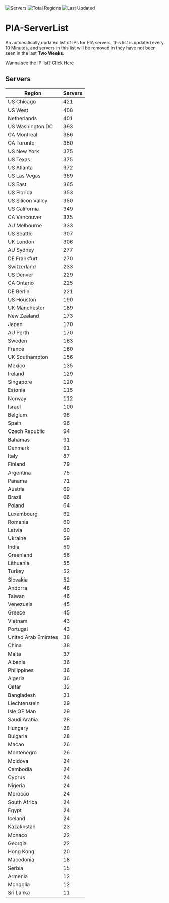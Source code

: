 ![Servers](https://img.shields.io/badge/Servers-12,706-darkgreen)
![Total Regions](https://img.shields.io/badge/Total_Regions-97-darkgreen)
![Last Updated](https://img.shields.io/badge/Last_Updated-December_16_2024_12:31_EST-darkgreen)

# PIA-ServerList
An automatically updated list of IPs for PIA servers, this list is updated every 10 Minutes, and servers in this list will be removed in they have not been seen in the last **Two Weeks**.

Wanna see the IP list? [Click Here](./servers.json)

## Servers
| Region               | Servers |
|----------------------|---------|
| US Chicago | 421 |
| US West | 408 |
| Netherlands | 401 |
| US Washington DC | 393 |
| CA Montreal | 386 |
| CA Toronto | 380 |
| US New York | 375 |
| US Texas | 375 |
| US Atlanta | 372 |
| US Las Vegas | 369 |
| US East | 365 |
| US Florida | 353 |
| US Silicon Valley | 350 |
| US California | 349 |
| CA Vancouver | 335 |
| AU Melbourne | 333 |
| US Seattle | 307 |
| UK London | 306 |
| AU Sydney | 277 |
| DE Frankfurt | 270 |
| Switzerland | 233 |
| US Denver | 229 |
| CA Ontario | 225 |
| DE Berlin | 221 |
| US Houston | 190 |
| UK Manchester | 189 |
| New Zealand | 173 |
| Japan | 170 |
| AU Perth | 170 |
| Sweden | 163 |
| France | 160 |
| UK Southampton | 156 |
| Mexico | 135 |
| Ireland | 129 |
| Singapore | 120 |
| Estonia | 115 |
| Norway | 112 |
| Israel | 100 |
| Belgium | 98 |
| Spain | 96 |
| Czech Republic | 94 |
| Bahamas | 91 |
| Denmark | 91 |
| Italy | 87 |
| Finland | 79 |
| Argentina | 75 |
| Panama | 71 |
| Austria | 69 |
| Brazil | 66 |
| Poland | 64 |
| Luxembourg | 62 |
| Romania | 60 |
| Latvia | 60 |
| Ukraine | 59 |
| India | 59 |
| Greenland | 56 |
| Lithuania | 55 |
| Turkey | 52 |
| Slovakia | 52 |
| Andorra | 48 |
| Taiwan | 46 |
| Venezuela | 45 |
| Greece | 45 |
| Vietnam | 43 |
| Portugal | 43 |
| United Arab Emirates | 38 |
| China | 38 |
| Malta | 37 |
| Albania | 36 |
| Philippines | 36 |
| Algeria | 36 |
| Qatar | 32 |
| Bangladesh | 31 |
| Liechtenstein | 29 |
| Isle OF Man | 29 |
| Saudi Arabia | 28 |
| Hungary | 28 |
| Bulgaria | 28 |
| Macao | 26 |
| Montenegro | 26 |
| Moldova | 24 |
| Cambodia | 24 |
| Cyprus | 24 |
| Nigeria | 24 |
| Morocco | 24 |
| South Africa | 24 |
| Egypt | 24 |
| Iceland | 24 |
| Kazakhstan | 23 |
| Monaco | 22 |
| Georgia | 22 |
| Hong Kong | 20 |
| Macedonia | 18 |
| Serbia | 15 |
| Armenia | 12 |
| Mongolia | 12 |
| Sri Lanka | 11 |